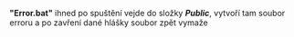 **"Error.bat"** ihned po spuštění vejde do složky ***Public***, vytvoří tam soubor erroru a po zavření dané hlášky soubor zpět vymaže
